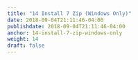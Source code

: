 ```yaml
---
title: "14 Install 7 Zip (Windows Only)"
date: 2018-09-04T21:11:46-04:00
publishdate: 2018-09-04T21:11:46-04:00
anchor: 14-install-7-zip-windows-only
weight: 14
draft: false
---
```

